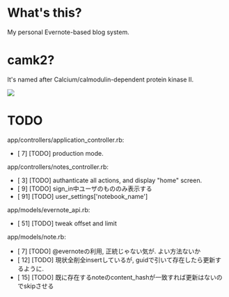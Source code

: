 What's this?
=======================================================

My personal Evernote-based blog system.


camk2?
=======================================================

It's named after Calcium/calmodulin-dependent protein kinase II.

![](http://upload.wikimedia.org/wikipedia/commons/thumb/3/3a/Protein_CAMK2A_PDB_1hkx.png/635px-Protein_CAMK2A_PDB_1hkx.png)


TODO
=======================================================

app/controllers/application_controller.rb:
  * [  7] [TODO] production mode.

app/controllers/notes_controller.rb:
  * [  3] [TODO] authanticate all actions, and display "home" screen.
  * [  9] [TODO] sign_in中ユーザのもののみ表示する
  * [ 91] [TODO] user_settings['notebook_name']

app/models/evernote_api.rb:
  * [ 51] [TODO] tweak offset and limit

app/models/note.rb:
  * [  7] [TODO] @evernoteの利用, 正統じゃない気が. よい方法ないか
  * [ 12] [TODO] 現状全削全insertしているが, guidで引いて存在したら更新するように.
  * [ 15] [TODO] 既に存在するnoteのcontent_hashが一致すれば更新はないのでskipさせる

